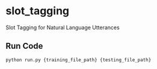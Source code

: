 # slot_tagging
Slot Tagging for Natural Language Utterances

## Run Code
```
python run.py {training_file_path} {testing_file_path}
```